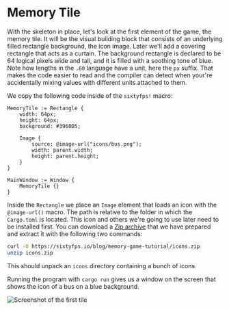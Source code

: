 # Memory Tile

With the skeleton in place, let's look at the first element of the game, the memory tile. It will be the
visual building block that consists of an underlying filled rectangle background, the icon image. Later we'll add a
covering rectangle that acts as a curtain. The background rectangle is declared to be 64 logical pixels wide and tall,
and it is filled with a soothing tone of blue. Note how lengths in the `.60` language have a unit, here
the `px` suffix. That makes the code easier to read and the compiler can detect when your're accidentally
mixing values with different units attached to them.

We copy the following code inside of the `sixtyfps!` macro:

```60
MemoryTile := Rectangle {
    width: 64px;
    height: 64px;
    background: #3960D5;

    Image {
        source: @image-url("icons/bus.png");
        width: parent.width;
        height: parent.height;
    }
}

MainWindow := Window {
    MemoryTile {}
}
```

Inside the `Rectangle` we place an `Image` element that loads an icon with the `@image-url()` macro. The path is
relative to the folder in which the `Cargo.toml` is located. This icon and others we're going to
use later need to be installed first. You can download a [Zip archive](https://sixtyfps.io/blog/memory-game-tutorial/icons.zip)
that we have prepared and extract it with the following two commands:

```sh
curl -O https://sixtyfps.io/blog/memory-game-tutorial/icons.zip
unzip icons.zip
```

This should unpack an `icons` directory containing a bunch of icons.

Running the program with `cargo run` gives us a window on the screen that shows the icon of a bus on a
blue background.
    
![Screenshot of the first tile](https://sixtyfps.io/blog/memory-game-tutorial/memory-tile.png "Memory Tile Screenshot")
